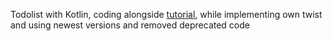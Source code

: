 Todolist with Kotlin, coding alongside [tutorial](https://www.youtube.com/watch?v=BBWyXo-3JGQ&list=LL), while implementing own twist and using newest versions and removed deprecated code
